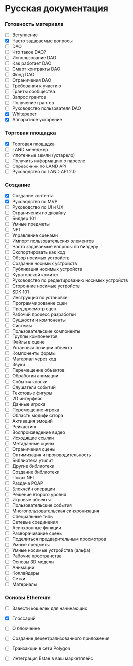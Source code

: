 # Русская документация

### Готовность материала

* [ ] Вступление
* [x] Часто задаваемые вопросы
* [ ] DAO
* [ ] Что такое DAO?
* [ ] Использование DAO
* [ ] Как работает DAO
* [ ] Смарт контракты DAO
* [ ] Фонд DAO
* [ ] Ограничения DAO
* [ ] Требования к участию
* [ ] Гранты сообщества
* [ ] Запрос грантов
* [ ] Получение грантов
* [ ] Руководство пользователя DAO
* [x] Whitepaper
* [x] Аппаратное ускорение

### Торговая площадка

* [x] Торговая площадка
* [ ] LAND менеджер
* [ ] Ипотечные земли (устарело)
* [ ] Получить информацию о парселе
* [ ] Справочник по LAND API
* [ ] Руководство по LAND API 2.0

### Создание

* [x] Создание контента
* [x] Руководство по MVP
* [ ] Руководство по UI и UX
* [ ] Ограничения по дизайну
* [ ] Билдер 101
* [ ] Умные предметы
* [ ] NFT
* [ ] Управление сценами
* [ ] Импорт пользовательских элементов
* [ ] Часто задаваемые вопросы по билдеру
* [ ] Экспортировать как код
* [ ] Обзор носимых устройств
* [ ] Создание носимых устройств
* [ ] Публикация носимых устройств
* [ ] Кураторской комитет
* [ ] Руководство по редактированию носимых устройств
* [ ] Сторонние носимые устройств
* [ ] SDK 101
* [ ] Инструкция по установке
* [ ] Программирование сцен
* [ ] Предпросмотр сцен
* [ ] Рабочий процесс разработки
* [ ] Сущности и компоненты
* [ ] Системы
* [ ] Пользовательские компоненты
* [ ] Группы компонентов
* [ ] Файлы в сцене
* [ ] Установка позиции объекта
* [ ] Компоненты формы
* [ ] Материал через код
* [ ] Звуки
* [ ] Перемещение объектов
* [ ] Обработки анимации
* [ ] События кнопки
* [ ] Слушатели событий
* [ ] Текстовые фигуры
* [ ] 2D интерфейс
* [ ] Данные игрока
* [ ] Перемещение игрока
* [ ] Область модификатора
* [ ] Активация эмоций
* [ ] Рейкастинг
* [ ] Воспроизведение видео
* [ ] Исходящие ссылки
* [ ] Метаданные сцены
* [ ] Ограничения сцены
* [ ] Оптимизация и производительность
* [ ] Библиотека утилит
* [ ] Другие библиотеки
* [ ] Создание библиотеки
* [ ] Показ NFT
* [ ] Раздача POAP
* [ ] Блокчейн операции
* [ ] Решение второго уровня
* [ ] Игровые объекты
* [ ] Пользовательские события
* [ ] Многопользовательская синхронизация
* [ ] Специальные типы
* [ ] Сетевые соединения
* [ ] Асинхронные функции
* [ ] Разворачивание сцены
* [ ] Поделиться предварительным просмотров
* [ ] Умные предметы
* [ ] Умные носимые устройства (альфа)
* [ ] Рабочие пространства
* [ ] Основы 3D модели
* [ ] Анимации
* [ ] Коллайдеры
* [ ] Сетки
* [ ] Материалы

### Основы Ethereum

* [ ] Завести кошелек для начинающих
* [x] Глоссарий
* [ ] О блокчейне
* [ ] Создание децентрализованного приложения
* [ ] Транзакции в сети Polygon
* [ ] Интеграция Estae в ваш маркетплейс

